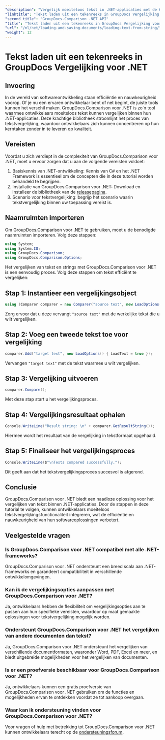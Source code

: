 ```yaml
---
"description": "Vergelijk moeiteloos tekst in .NET-applicaties met de GroupDocs.Comparison-bibliotheek. Verbeter de efficiëntie en nauwkeurigheid met naadloze integratie."
"linktitle": "Tekst laden uit een tekenreeks in GroupDocs Vergelijking voor .NET"
"second_title": "GroupDocs.Comparison .NET API"
"title": "Tekst laden uit een tekenreeks in GroupDocs Vergelijking voor .NET"
"url": "/nl/net/loading-and-saving-documents/loading-text-from-string/"
"weight": 12
---
```


# Tekst laden uit een tekenreeks in GroupDocs Vergelijking voor .NET

## Invoering
In de wereld van softwareontwikkeling staan efficiëntie en nauwkeurigheid voorop. Of je nu een ervaren ontwikkelaar bent of net begint, de juiste tools kunnen het verschil maken. GroupDocs.Comparison voor .NET is zo'n tool waarmee ontwikkelaars moeiteloos tekst kunnen vergelijken binnen hun .NET-applicaties. Deze krachtige bibliotheek stroomlijnt het proces van tekstvergelijking, waardoor ontwikkelaars zich kunnen concentreren op hun kerntaken zonder in te leveren op kwaliteit.
## Vereisten
Voordat u zich verdiept in de complexiteit van GroupDocs.Comparison voor .NET, moet u ervoor zorgen dat u aan de volgende vereisten voldoet:
1. Basiskennis van .NET-ontwikkeling: Kennis van C# en het .NET Framework is essentieel om de concepten die in deze tutorial worden behandeld te begrijpen.
2. Installatie van GroupDocs.Comparison voor .NET: Download en installeer de bibliotheek van de [releasepagina](https://releases.groupdocs.com/comparison/net/).
3. Scenario voor tekstvergelijking: begrijp het scenario waarin tekstvergelijking binnen uw toepassing vereist is.

## Naamruimten importeren
Om GroupDocs.Comparison voor .NET te gebruiken, moet u de benodigde naamruimten importeren. Volg deze stappen:

```csharp
using System;
using System.IO;
using GroupDocs.Comparison;
using GroupDocs.Comparison.Options;
```
Het vergelijken van tekst en strings met GroupDocs.Comparison voor .NET is een eenvoudig proces. Volg deze stappen om tekst efficiënt te vergelijken:
## Stap 1: Instantieer een vergelijkingsobject
```csharp
using (Comparer comparer = new Comparer("source text", new LoadOptions() { LoadText = true }))
```
Zorg ervoor dat u deze vervangt `"source text"` met de werkelijke tekst die u wilt vergelijken.
## Stap 2: Voeg een tweede tekst toe voor vergelijking
```csharp
comparer.Add("target text", new LoadOptions() { LoadText = true });
```
Vervangen `"target text"` met de tekst waarmee u wilt vergelijken.
## Stap 3: Vergelijking uitvoeren
```csharp
comparer.Compare();
```
Met deze stap start u het vergelijkingsproces.
## Stap 4: Vergelijkingsresultaat ophalen
```csharp
Console.WriteLine("Result string: \n" + comparer.GetResultString());
```
Hiermee wordt het resultaat van de vergelijking in tekstformaat opgehaald.
## Stap 5: Finaliseer het vergelijkingsproces
```csharp
Console.WriteLine($"\nTexts compared successfully.");
```
Dit geeft aan dat het tekstvergelijkingsproces succesvol is afgerond.

## Conclusie
GroupDocs.Comparison voor .NET biedt een naadloze oplossing voor het vergelijken van tekst binnen .NET-applicaties. Door de stappen in deze tutorial te volgen, kunnen ontwikkelaars moeiteloos tekstvergelijkingsfunctionaliteit integreren, wat de efficiëntie en nauwkeurigheid van hun softwareoplossingen verbetert.
## Veelgestelde vragen
### Is GroupDocs.Comparison voor .NET compatibel met alle .NET-frameworks?
GroupDocs.Comparison voor .NET ondersteunt een breed scala aan .NET-frameworks en garandeert compatibiliteit in verschillende ontwikkelomgevingen.
### Kan ik de vergelijkingsopties aanpassen met GroupDocs.Comparison voor .NET?
Ja, ontwikkelaars hebben de flexibiliteit om vergelijkingsopties aan te passen aan hun specifieke vereisten, waardoor op maat gemaakte oplossingen voor tekstvergelijking mogelijk worden.
### Ondersteunt GroupDocs.Comparison voor .NET het vergelijken van andere documenten dan tekst?
Ja, GroupDocs.Comparison voor .NET ondersteunt het vergelijken van verschillende documentformaten, waaronder Word, PDF, Excel en meer, en biedt uitgebreide mogelijkheden voor het vergelijken van documenten.
### Is er een proefversie beschikbaar voor GroupDocs.Comparison voor .NET?
Ja, ontwikkelaars kunnen een gratis proefversie van GroupDocs.Comparison voor .NET gebruiken om de functies en mogelijkheden ervan te ontdekken voordat ze tot aankoop overgaan.
### Waar kan ik ondersteuning vinden voor GroupDocs.Comparison voor .NET?
Voor vragen of hulp met betrekking tot GroupDocs.Comparison voor .NET kunnen ontwikkelaars terecht op de [ondersteuningsforum](https://forum.groupdocs.com/c/comparison/12).